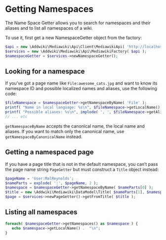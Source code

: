 # Getting Namespaces

The Name Space Getter allows you to search for namespaces and their aliases and to list all namespaces of a wiki.

To use it, first get a new NamespaceGetter object from the factory:

```php
$api = new \Addwiki\Mediawiki\Api\Client\MediawikiApi( 'http://localhost/w/api.php' );
$services = new \Addwiki\Mediawiki\Api\MediawikiFactory( $api );
$namespaceGetter = $services->newNamespaceGetter();
```

## Looking for a namespace

If you’ve got a page name like `File:awesome_cats.jpg` and want to know its namespace ID and possible localized names and aliases, use the following code:

```php
$fileNamespace = $namespaceGetter->getNamespaceByName( 'File' );
printf( "Name in local language: %s\n", $fileNamespace->getLocalName() );
printf( "Possible aliases: %s\n", implode( ', ', $fileNamespace->getAliases() ) );
// ... etc
```

`getNamespaceByName` accepts the canonical name, the local name and aliases. If you want to match only the canonical name, use `getNamespaceByCanonicalName` instead.

## Getting a namespaced page

If you have a page title that is not in the default namespace, you can’t pass the page name string `PageGetter` but must construct a `Title` object instead:

```php
$pageName = 'User:MalReynolds';
$nameParts = explode( ':', $pageName, 2 );
$namespace = $namespaceGetter->getNamespaceByName( $nameParts[0] );
$title = new \Addwiki\Mediawiki\DataModel\Title( $nameParts[1], $namespace->getId() );
$page = $services->newPageGetter()->getFromTitle( $title );
```

## Listing all namespaces

```php
foreach( $namespaceGetter->getNamespaces() as $namespace ) {
   echo $namespace->getLocalName() .  "\n";
}
```
